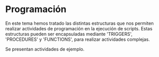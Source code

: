 # Programación

En este tema hemos tratado las distintas estructuras que nos permiten realizar actividades de programación en la ejecución de scripts. Estas estructuras 
pueden ser encapsuladas mediante 'TRIGGERS', 'PROCEDURES' y 'FUNCTIONS', para realizar actividades complejas.

Se presentan actividades de ejemplo.